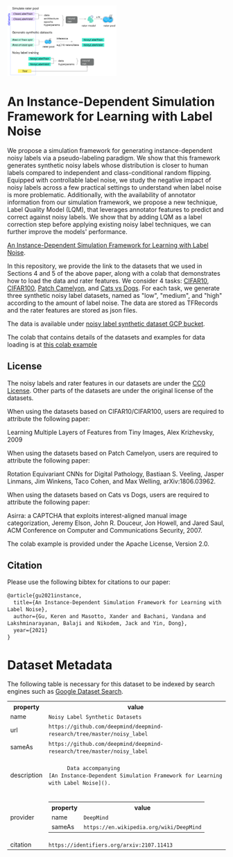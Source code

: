 <img src="paradigm.png" width="50%">

# An Instance-Dependent Simulation Framework for Learning with Label Noise

We propose a simulation framework for generating instance-dependent
noisy labels via a pseudo-labeling paradigm. We show that this framework
generates synthetic noisy labels whose distribution is closer to human labels
compared to independent and class-conditional random flipping.
Equipped with controllable label noise, we study the negative impact of
noisy labels across a few practical settings to
understand when label noise is more problematic. Additionally, with the
availability of annotator information from our simulation framework, we propose
a new technique, Label Quality Model (LQM), that leverages annotator features to
predict and correct against noisy labels. We show that by adding LQM as a label
correction step before applying existing noisy label techniques, we can further
improve the models' performance.

[An Instance-Dependent Simulation Framework for Learning with Label Noise](https://arxiv.org/pdf/2107.11413.pdf).

In this repository, we provide the link to the datasets that we used in Sections
4 and 5 of the above paper, along with a colab that demonstrates how to load the
data and rater features.
We consider 4 tasks:
[CIFAR10](https://www.cs.toronto.edu/~kriz/cifar.html),
[CIFAR100](https://www.cs.toronto.edu/~kriz/cifar.html),
[Patch Camelyon](https://patchcamelyon.grand-challenge.org/),
and
[Cats vs Dogs](https://www.microsoft.com/en-us/download/details.aspx?id=54765).
For each task, we generate three synthetic noisy label
datasets, named as "low", "medium", and "high" according to the amount of label
noise. The data are stored as TFRecords and the rater features are stored as
json files.

The data is available under
[noisy label synthetic dataset GCP bucket](https://console.cloud.google.com/storage/browser/noisy_label_synthetic_datasets).

The colab that contains details of the datasets and examples for data loading
is at
[this colab example](https://github.com/deepmind/deepmind-research/blob/master/noisy_label/noisy_label_datasets_and_rater_features.ipynb)

## License
The noisy labels and rater features in our datasets are under the
[CC0 License](https://choosealicense.com/licenses/cc0-1.0/).
Other parts of the datasets are under the original license of the datasets.

When using the datasets based on CIFAR10/CIFAR100, users are required to
attribute the following paper:

Learning Multiple Layers of Features from Tiny Images, Alex Krizhevsky, 2009

When using the datasets based on Patch Camelyon, users are required to
attribute the following paper:

Rotation Equivariant CNNs for Digital Pathology, Bastiaan S. Veeling,
Jasper Linmans, Jim Winkens, Taco Cohen, and Max Welling, arXiv:1806.03962.

When using the datasets based on Cats vs Dogs, users are required to
attribute the following paper:

Asirra: a CAPTCHA that exploits interest-aligned manual image categorization,
Jeremy Elson, John R. Douceur, Jon Howell, and Jared Saul, ACM Conference on
Computer and Communications Security, 2007.

The colab example is provided under the Apache License, Version 2.0.


## Citation

Please use the following bibtex for citations to our paper:

```
@article{gu2021instance,
  title={An Instance-Dependent Simulation Framework for Learning with Label Noise},
  author={Gu, Keren and Masotto, Xander and Bachani, Vandana and Lakshminarayanan, Balaji and Nikodem, Jack and Yin, Dong},
  year={2021}
}
```

# Dataset Metadata

The following table is necessary for this dataset to be indexed by search
engines such as <a href="https://g.co/datasetsearch">Google Dataset Search</a>.
<div itemscope itemtype="http://schema.org/Dataset">
<table>
  <tr>
    <th>property</th>
    <th>value</th>
  </tr>
  <tr>
    <td>name</td>
    <td><code itemprop="name">Noisy Label Synthetic Datasets</code></td>
  </tr>
  <tr>
    <td>url</td>
    <td><code itemprop="url">https://github.com/deepmind/deepmind-research/tree/master/noisy_label</code></td>
  </tr>
  <tr>
    <td>sameAs</td>
    <td><code itemprop="sameAs">https://github.com/deepmind/deepmind-research/tree/master/noisy_label</code></td>
  </tr>
  <tr>
    <td>description</td>
    <td><code itemprop="description">
      Data accompanying
[An Instance-Dependent Simulation Framework for Learning with Label Noise]().
      </code></td>
  </tr>
  <tr>
    <td>provider</td>
    <td>
      <div itemscope itemtype="http://schema.org/Organization" itemprop="provider">
        <table>
          <tr>
            <th>property</th>
            <th>value</th>
          </tr>
          <tr>
            <td>name</td>
            <td><code itemprop="name">DeepMind</code></td>
          </tr>
          <tr>
            <td>sameAs</td>
            <td><code itemprop="sameAs">https://en.wikipedia.org/wiki/DeepMind</code></td>
          </tr>
        </table>
      </div>
    </td>
  </tr>
  <tr>
    <td>citation</td>
    <td><code itemprop="citation">https://identifiers.org/arxiv:2107.11413</code></td>
  </tr>
</table>
</div>
